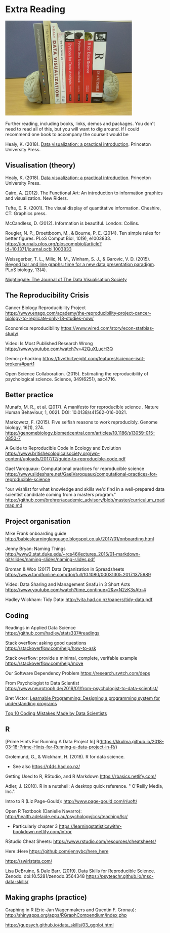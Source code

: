 # Extra Reading

<img src="images/ds_library.jpeg" style="width: 400px; float: center;">


Further reading, including books, links, demos and packages. You don't need to read all of this, but you will want to dig around. If I could recommend one book to accompany the courseit would be 

<div class="info">
<p>Healy, K. (2018). <a href="https://socviz.co/">Data visualization: a practical introduction</a>. Princeton University Press.</p>
</div>

## Visualisation (theory)

Healy, K. (2018). [Data visualization: a practical introduction](https://socviz.co/). Princeton University Press.

Cairo, A. (2012). The Functional Art: An introduction to information graphics and visualization. New Riders.

Tufte, E. R. (2001). The visual display of quantitative information. Cheshire, CT: Graphics press.

McCandless, D. (2012). Information is beautiful. London: Collins.

Rougier, N. P., Droettboom, M., & Bourne, P. E. (2014). Ten simple rules for better figures. PLoS Comput Biol, 10(9), e1003833. https://journals.plos.org/ploscompbiol/article?id=10.1371/journal.pcbi.1003833

Weissgerber, T. L., Milic, N. M., Winham, S. J., & Garovic, V. D. (2015). [Beyond bar and line graphs: time for a new data presentation paradigm](https://journals.plos.org/plosbiology/article?id=10.1371/journal.pbio.1002128). PLoS biology, 13(4).

[Nightingale: The Journal of The Data Visualisation Society](https://medium.com/nightingale)

## The Reproducibility Crisis

Cancer Biology Reproducibility Project
https://www.enago.com/academy/the-reproducibility-project-cancer-biology-to-replicate-only-18-studies-now/

Economics reproducibility
https://www.wired.com/story/econ-statbias-study/

Video: Is Most Published Research Wrong https://www.youtube.com/watch?v=42QuXLucH3Q

Demo: p-hacking https://fivethirtyeight.com/features/science-isnt-broken/#part1

Open Science Collaboration. (2015). Estimating the reproducibility of psychological science. Science, 349(6251), aac4716.

## Better practice

Munafo, M. R., et al. (2017). A manifesto for reproducible science . Nature Human Behaviour, 1, 0021. DOI: 10.0138/s41562-016-0021.

Markowetz, F. (2015). Five selfish reasons to work reproducibly. Genome biology, 16(1), 274. https://genomebiology.biomedcentral.com/articles/10.1186/s13059-015-0850-7

A Guide to Reproducible Code in Ecology and Evolution https://www.britishecologicalsociety.org/wp-content/uploads/2017/12/guide-to-reproducible-code.pdf

Gael Varoquaux: Computational practices for reproducible science https://www.slideshare.net/GaelVaroquaux/computational-practices-for-reproducible-science

"our wishlist for what knowledge and skills we'd find in a well-prepared data scientist candidate coming from a masters program." https://github.com/brohrer/academic_advisory/blob/master/curriculum_roadmap.md

## Project organisation

Mike Frank onboarding guide http://babieslearninglanguage.blogspot.co.uk/2017/01/onboarding.html

Jenny Bryan: Naming Things http://www2.stat.duke.edu/~rcs46/lectures_2015/01-markdown-git/slides/naming-slides/naming-slides.pdf

Broman & Woo (2017) Data Organization in Spreadsheets https://www.tandfonline.com/doi/full/10.1080/00031305.2017.1375989

Video: Data Sharing and Management Snafu in 3 Short Acts 
https://www.youtube.com/watch?time_continue=2&v=N2zK3sAtr-4

Hadley Wickham: Tidy Data: http://vita.had.co.nz/papers/tidy-data.pdf


## Coding




Readings in Applied Data Science https://github.com/hadley/stats337#readings

Stack overflow: asking good questions https://stackoverflow.com/help/how-to-ask

Stack overflow: provide a minimal, complete, verifable example https://stackoverflow.com/help/mcve

Our Software Dependency Problem https://research.swtch.com/deps

From Psychologist to Data Scientist https://www.neurotroph.de/2019/01/from-psychologist-to-data-scientist/

Bret Victor: [Learnable Programming: Designing a programming system for understanding programs](http://worrydream.com/LearnableProgramming/)

[Top 10 Coding Mistakes Made by Data Scientists](https://www.kdnuggets.com/2019/04/top-10-coding-mistakes-data-scientists.html)

## R

[Prime Hints For Running A Data Project In] R(https://kkulma.github.io/2018-03-18-Prime-Hints-for-Running-a-data-project-in-R/)

Grolemund, G., & Wickham, H. (2018). R for data science.
* See also https://r4ds.had.co.nz/

Getting Used to R, RStudio, and R Markdown https://rbasics.netlify.com/

Adler, J. (2010). R in a nutshell: A desktop quick reference. " O'Reilly Media, Inc.".

Intro to R (Liz Page-Gould): http://www.page-gould.com/r/uoft/

Open R Textbook (Danielle Navarro): http://health.adelaide.edu.au/psychology/ccs/teaching/lsr/

* Particularly chapter 3 https://learningstatisticswithr-bookdown.netlify.com/intror

RStudio Cheat Sheets: https://www.rstudio.com/resources/cheatsheets/

Here::Here https://github.com/jennybc/here_here

https://swirlstats.com/

Lisa DeBruine, & Dale Barr. (2019). Data Skills for Reproducible Science. Zenodo. doi:10.5281/zenodo.3564348 https://psyteachr.github.io/msc-data-skills/

## Making graphs (practice)

Graphing in R (Eric-Jan Wagenmakers and Quentin F. Gronau): http://shinyapps.org/apps/RGraphCompendium/index.php

https://gupsych.github.io/data_skills/03_ggplot.html
